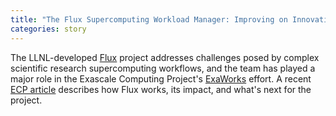 ```yaml
---
title: "The Flux Supercomputing Workload Manager: Improving on Innovation and Planning for the Future"
categories: story
---
```


The LLNL-developed [Flux](https://github.com/flux-framework) project addresses challenges posed by complex scientific research supercomputing workflows, and the team has played a major role in the Exascale Computing Project's [ExaWorks](https://exaworks.org/) effort. A recent [ECP article](https://www.exascaleproject.org/the-flux-supercomputing-workload-manager-improving-on-innovation-and-planning-for-the-future/) describes how Flux works, its impact, and what's next for the project.
